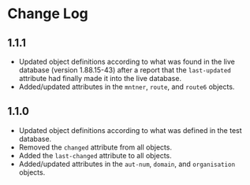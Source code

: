 # Change Log

## 1.1.1

- Updated object definitions according to what was found in the live database (version 1.88.15-43) 
after a report that the `last-updated` attribute had finally made it into the live database.
- Added/updated attributes in the `mntner`, `route`, and `route6` objects.

## 1.1.0

- Updated object definitions according to what was defined in the test database.
- Removed the `changed` attribute from all objects.
- Added the `last-changed` attribute to all objects.
- Added/updated attributes in the `aut-num`, `domain`, and `organisation` objects.
